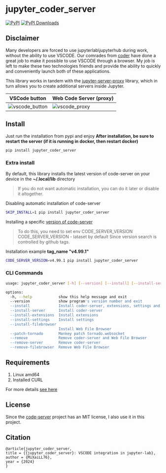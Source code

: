 # jupyter_coder_server

[![PyPI](https://img.shields.io/pypi/v/jupyter-coder-server)](https://pypi.org/project/jupyter_coder_server)
[![PyPI Downloads](https://img.shields.io/pypi/dm/jupyter-coder-server.svg?label=PyPI%20downloads)](https://pypi.org/project/jupyter_coder_server/)

## Disclaimer

Many developers are forced to use jupyterlab\\jupyterhub during work, without the ability to use VSCODE.
Our comrades from [coder](https://github.com/coder) have done a great job to make it possible to use VSCODE through a browser.
My job is left to make these two technologies friends and provide the ability to quickly and conveniently launch both of these applications.

This library works in tandem with the [jupyter-server-proxy](https://github.com/jupyterhub/jupyter-server-proxy) library, which in turn allows you to create additional servers inside Jupyter.

| VSCode button                                                                                                               | Web Code Server (proxy)                                                                                                   |
| --------------------------------------------------------------------------------------------------------------------------- | ------------------------------------------------------------------------------------------------------------------------- |
| ![vscode_button](https://raw.githubusercontent.com/MiXaiLL76/jupyter_coder_server/refs/heads/main/assets/vscode_button.png) | ![vscode_proxy](https://raw.githubusercontent.com/MiXaiLL76/jupyter_coder_server/refs/heads/main/assets/vscode_proxy.png) |

## Install

Just run the installation from pypi and enjoy
**After installation, be sure to restart the server (if it is running in docker, then restart docker)**

```bash
pip install jupyter_coder_server
```

### Extra install

By default, this library installs the latest version of code-server on your device in the **~/.local/lib** directory

> If you do not want automatic installation, you can do it later or disable it altogether.

Disabling automatic installation of code-server

```bash
SKIP_INSTALL=1 pip install jupyter_coder_server
```

Installing a specific [version of code-server](https://github.com/coder/code-server/releases)

> To do this, you need to set env CODE_SERVER_VERSION
> CODE_SERVER_VERSION - lataset by default
> Since version search is controlled by github tags.

Installation example **tag_name "v4.99.1"**

```bash
CODE_SERVER_VERSION=v4.99.1 pip install jupyter_coder_server
```

### CLI Commands

```bash
usage: jupyter_coder_server [-h] [--version] [--install] [--install-server] [--install-extensions] [--install-settings] [--install-filebrowser] [--patch-tornado] [--remove] [--remove-server] [--remove-filebrowser]

options:
  -h, --help            show this help message and exit
  --version             show program's version number and exit
  --install             Install coder-server, extensions, settings and Web File Browser
  --install-server      Install coder-server
  --install-extensions  Install extensions
  --install-settings    Install settings
  --install-filebrowser
                        Install Web File Browser
  --patch-tornado       Monkey patch tornado.websocket
  --remove              Remove coder-server and Web File Browser
  --remove-server       Remove coder-server
  --remove-filebrowser  Remove Web File Browser
```

## Requirements

1. Linux amd64
2. Installed CURL

For more details [see here](https://github.com/coder/code-server?tab=readme-ov-file#requirements)

## License

Since the [code-server](https://github.com/coder/code-server) project has an MIT license, I also use it in this project.

## Citation

```
@article{jupyter_coder_server,
title = {{jupyter_coder_server}: VSCODE integration in jupyter-lab},
author = {MiXaiLL76},
year = {2024}
}
```

